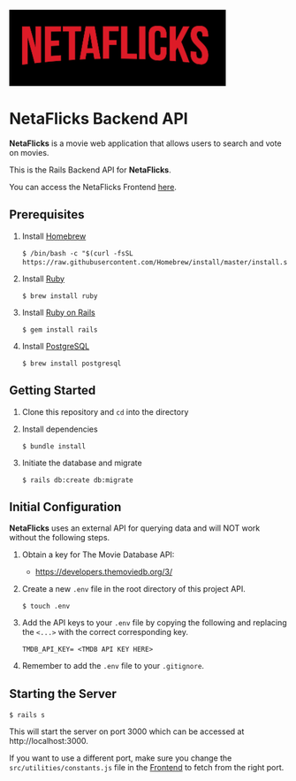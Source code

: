 ![title](./images/netflick.png)

# NetaFlicks Backend API

**NetaFlicks** is a movie web application that allows users to search and vote on movies.

This is the Rails Backend API for **NetaFlicks**. 

You can access the NetaFlicks Frontend [here](https://github.com/21shield/NetaFlick_frontend).


## Prerequisites

1. Install [Homebrew](https://brew.sh/)

    ```console
   $ /bin/bash -c "$(curl -fsSL https://raw.githubusercontent.com/Homebrew/install/master/install.sh)"
    ```

2. Install [Ruby](https://www.ruby-lang.org/en/)

    ```console
    $ brew install ruby
    ```

3. Install [Ruby on Rails](https://rubyonrails.org/)

    ```console
    $ gem install rails
    ```

4. Install [PostgreSQL](https://www.postgresql.org/)

    ```console
    $ brew install postgresql
    ```

## Getting Started

1. Clone this repository and `cd` into the directory

2. Install dependencies

    ```console
    $ bundle install
    ```
    
3. Initiate the database and migrate

    ```console
    $ rails db:create db:migrate
    ```

## Initial Configuration
**NetaFlicks** uses an external API for querying data and will NOT work without the following steps. 

1. Obtain a key for The Movie Database API:
    * https://developers.themoviedb.org/3/

2. Create a new `.env` file in the root directory of this project API.

    ```console
    $ touch .env
    ```

3. Add the API keys to your `.env` file by copying the following and replacing the `<...>` with the correct corresponding key.

    ```env
    TMDB_API_KEY= <TMDB API KEY HERE>
    ```
4. Remember to add the `.env` file to your `.gitignore`.

## Starting the Server

```console
$ rails s
```

This will start the server on port 3000 which can be accessed at http://localhost:3000.

If you want to use a different port, make sure you change the `src/utilities/constants.js` file in the [Frontend](https://github.com/21shield/NetaFlick_frontend) to fetch from the right port.

